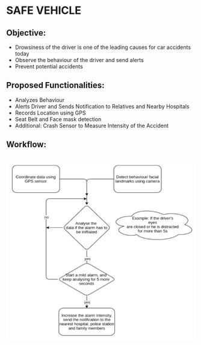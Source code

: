 # SAFE VEHICLE

## Objective:
- Drowsiness of the driver is one of the leading causes for car accidents today
- Observe the behaviour of the driver and send alerts
- Prevent potential accidents

## Proposed Functionalities:

- Analyzes Behaviour
- Alerts Driver and Sends Notification to Relatives and Nearby Hospitals
- Records Location using GPS
- Seat Belt and Face mask detection
- Additional: Crash Sensor to Measure Intensity of the Accident

## Workflow:

# ![Workflow](https://github.com/pranshu27/safe_car_falcon/blob/main/workflow.png)
